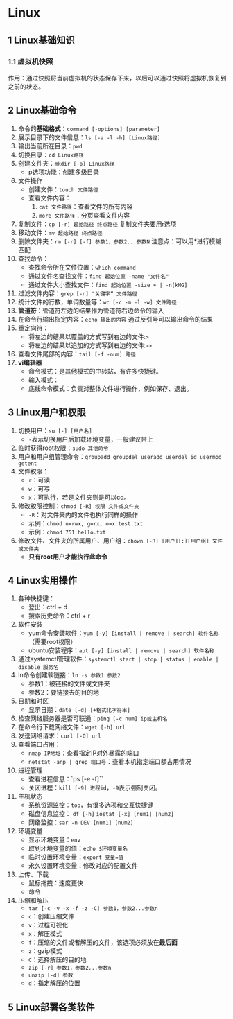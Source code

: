 ﻿# Linux
## 1 Linux基础知识
### 1.1 虚拟机快照
作用：通过快照将当前虚拟机的状态保存下来，以后可以通过快照将虚拟机恢复到之前的状态。
## 2 Linux基础命令
1. 命令的**基础格式**：`command [-options] [parameter]`
2. 展示目录下的文件信息：`ls [-a -l -h] [Linux路径]`
3. 输出当前所在目录：`pwd`
4. 切换目录：`cd Linux路径`
5. 创建文件夹：`mkdir [-p] Linux路径`
	- p选项功能：创建多级目录
6. 文件操作
	- 创建文件：`touch 文件路径`
	- 查看文件内容：
		1. `cat 文件路径`：查看文件的所有内容
		2. `more 文件路径`：分页查看文件内容
7. 复制文件：`cp [-r] 起始路径 终点路径`
	复制文件夹要用r选项
8. 移动文件：`mv 起始路径 终点路径`
9. 删除文件夹：`rm [-r] [-f] 参数1，参数2...参数N`
	注意点：可以用*进行模糊匹配 
10. 查找命令：
	- 查找命令所在文件位置：`which command`
	- 通过文件名查找文件：`find 起始位置 -name "文件名"`
	- 通过文件大小查找文件：`find 起始位置 -size + | -n[kMG]` 
11. 过滤文件内容：`grep [-n] "关键字“ 文件路径`
12. 统计文件的行数，单词数量等：`wc [-c -m -l -w] 文件路径`
13. **管道符**：管道符左边的结果作为管道符右边命令的输入
14. 在命令行输出指定内容：`echo 输出的内容`
	通过反引号可以输出命令的结果
15. 重定向符：
	- 将左边的结果以覆盖的方式写到右边的文件:`>`
	- 将左边的结果以追加的方式写到右边的文件:`>>`
16. 查看文件尾部的内容：`tail [-f -num] 路径`
17. **vi编辑器**
	- 命令模式：是其他模式的中转站，有许多快捷键。
	- 输入模式：
	- 底线命令模式：负责对整体文件进行操作，例如保存、退出。
## 3 Linux用户和权限
1. 切换用户：`su [-] [用户名]`
	-  `-`表示切换用户后加载环境变量，一般建议带上
2. 临时获得root权限：`sudo 其他命令`
3. 用户和用户组管理命令：`groupadd groupdel useradd userdel id usermod getent`
4. 文件权限：
	- `r`：可读
	- `w`：可写
	- `x`：可执行，若是文件夹则是可以cd。
5. 修改权限控制：`chmod [-R] 权限 文件或文件夹`
	- `-R`：对文件夹内的文件也执行同样的操作
	- 示例：`chmod u=rwx, g=rx, o=x test.txt`
	- 示例：`chmod 751 hello.txt`
6. 修改文件、文件夹的所属用户、用户组：`chown [-R] [用户][:][用户组] 文件或文件夹`
	- **只有root用户才能执行此命令**
## 4 Linux实用操作
1. 各种快捷键：
	- 登出：ctrl + d
	- 搜索历史命令：ctrl + r
2. 软件安装
	- yum命令安装软件：`yum [-y] [install | remove | search] 软件名称`（需要root权限）
	- ubuntu安装程序：`apt [-y] [install | remove | search] 软件名称`
3. 通过systemctl管理软件：`systemctl start | stop | status | enable | disable 服务名`
4. ln命令创建软链接：`ln -s 参数1 参数2`
	- 参数1：被链接的文件或文件夹
	- 参数2：要链接去的目的地
5. 日期和时区
	- 显示日期：`date [-d] [+格式化字符串]`
6. 检查网络服务器是否可联通：`ping [-c num] ip或主机名`
7. 在命令行下载网络文件：`wget [-b] url`
8. 发送网络请求：`curl [-O] url`
9. 查看端口占用：
	- `nmap IP地址`：查看指定IP对外暴露的端口
	- `netstat -anp | grep 端口号`：查看本机指定端口额占用情况 
10. 进程管理
	- 查看进程信息：`ps [-e -f]``
	- 关闭进程：`kill [-9] 进程id`，`-9`表示强制关闭。
11. 主机状态
	- 系统资源监控：`top`，有很多选项和交互快捷键
	- 磁盘信息监控：
	`df [-h]`
	`iostat [-x] [num1] [num2]`
	- 网络监控：`sar -n DEV [num1] [num2]`
12. 环境变量
	- 显示环境变量：`env`
	- 取到环境变量的值：`echo $环境变量名`
	- 临时设置环境变量：`export 变量=值`
	- 永久设置环境变量：修改对应的配置文件
13. 上传、下载
	- 鼠标拖拽：速度更快
	- 命令
14. 压缩和解压
	- `tar [-c -v -x -f -z -C] 参数1，参数2...参数n`
	- `c`：创建压缩文件
	- `v`：过程可视化
	- `x`：解压模式
	- `f`：压缩的文件或者解压的文件，该选项必须放在**最后面**
	- `z`：gzip模式
	- `C`：选择解压的目的地
	- `zip [-r] 参数1，参数2...参数n`
	- `unzip [-d] 参数`
	- `d`：指定解压的位置
## 5 Linux部署各类软件
